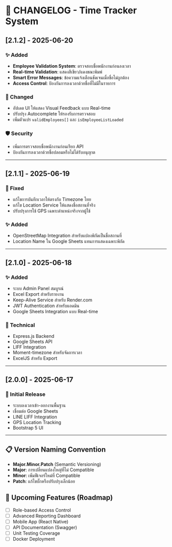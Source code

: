# 📝 CHANGELOG - Time Tracker System

## [2.1.2] - 2025-06-20

### ✨ Added
- **Employee Validation System**: ตรวจสอบชื่อพนักงานก่อนลงเวลา
- **Real-time Validation**: แสดงสีเขียว/แดงขณะพิมพ์
- **Smart Error Messages**: ข้อความแจ้งเตือนชัดเจนเมื่อชื่อไม่ถูกต้อง
- **Access Control**: ป้องกันการลงเวลาด้วยชื่อที่ไม่มีในรายการ

### 🔧 Changed
- อัปเดต UI ให้แสดง Visual Feedback แบบ Real-time
- ปรับปรุง Autocomplete ให้รองรับการตรวจสอบ
- เพิ่มตัวแปร `validEmployees[]` และ `isEmployeeListLoaded`

### 🛡️ Security
- เพิ่มการตรวจสอบชื่อพนักงานก่อนเรียก API
- ป้องกันการลงเวลาด้วยชื่อปลอมหรือไม่ได้รับอนุญาต

---

## [2.1.1] - 2025-06-19

### 🔧 Fixed
- แก้ไขการบันทึกเวลาให้ตรงกับ Timezone ไทย
- แก้ไข Location Service ให้แสดงชื่อสถานที่จริง
- ปรับปรุงการใช้ GPS เฉพาะตำแหน่งจริงจากผู้ใช้

### ✨ Added
- OpenStreetMap Integration สำหรับแปลงพิกัดเป็นชื่อสถานที่
- Location Name ใน Google Sheets แทนการแสดงเฉพาะพิกัด

---

## [2.1.0] - 2025-06-18

### ✨ Added
- ระบบ Admin Panel สมบูรณ์
- Excel Export สำหรับรายงาน
- Keep-Alive Service สำหรับ Render.com
- JWT Authentication สำหรับแอดมิน
- Google Sheets Integration แบบ Real-time

### 🔧 Technical
- Express.js Backend
- Google Sheets API
- LIFF Integration
- Moment-timezone สำหรับจัดการเวลา
- ExcelJS สำหรับ Export

---

## [2.0.0] - 2025-06-17

### 🚀 Initial Release
- ระบบลงเวลาเข้า-ออกงานพื้นฐาน
- เชื่อมต่อ Google Sheets
- LINE LIFF Integration
- GPS Location Tracking
- Bootstrap 5 UI

---

## 📋 Version Naming Convention
- **Major.Minor.Patch** (Semantic Versioning)
- **Major**: การเปลี่ยนแปลงใหญ่ที่ไม่ Compatible
- **Minor**: เพิ่มฟีเจอร์ใหม่ที่ Compatible
- **Patch**: แก้ไขบั๊กหรือปรับปรุงเล็กน้อย

## 🎯 Upcoming Features (Roadmap)
- [ ] Role-based Access Control
- [ ] Advanced Reporting Dashboard
- [ ] Mobile App (React Native)
- [ ] API Documentation (Swagger)
- [ ] Unit Testing Coverage
- [ ] Docker Deployment
